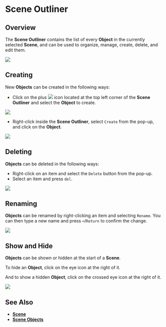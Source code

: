 # Scene Outliner

## Overview

The **Scene Outliner** contains the list of every **Object** in the currently selected **Scene**, and can be used to organize, manage, create, delete, and edit them.

![](../.gitbook/assets/scene-outliner.png)

## Creating

New **Objects** can be created in the following ways:

* Click on the plus ![](<../.gitbook/assets/plusIcon (4) (4) (4) (4) (4) (4) (4) (4) (1) (2) (1).PNG>) icon located at the top left corner of the **Scene Outliner** and select the **Object** to create.

![](../.gitbook/assets/scene-outliner-create-add-icon.png)

* Right-click inside the **Scene Outliner**, select `Create` from the pop-up, and click on the **Object**.

![](../.gitbook/assets/scene-outliner-create-right-click.png)

## Deleting

**Objects** can be deleted in the following ways:

* Right-click on an item and select the `Delete` button from the pop-up.
* Select an item and press `del`.

![](../.gitbook/assets/scene-outliner-delete-obj.png)

## Renaming

**Objects** can be renamed by right-clicking an item and selecting `Rename`. You can then type a new name and press **`⏎`**/`Return` to confirm the change.

![](../.gitbook/assets/scene-outliner-rename.png)

## Show and Hide

**Objects** can be shown or hidden at the start of a **Scene**.

To hide an **Object**, click on the eye icon at the right of it.

And to show a hidden **Object**, click on the crossed eye icon at the right of it.

![](../.gitbook/assets/show-and-hide-objects.gif)

## See Also

* [**Scene**](../objects-and-types/project-objects/scene.md)
* [**Scene Objects**](../objects-and-types/scene-objects/)
